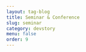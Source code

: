 ```yaml
---
layout: tag-blog
title: Seminar & Conference
slug: seminar
category: devstory
menu: false
order: 9
---
```

